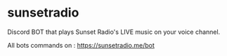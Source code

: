 # sunsetradio

 Discord BOT that plays Sunset Radio's LIVE music on your voice channel.
 
 All bots commands on : https://sunsetradio.me/bot
